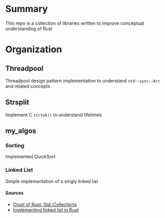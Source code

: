 # Summary 
This repo is a collection of libraries written to improve conceptual understanding of Rust

# Organization

## Threadpool
Threadpool design pattern implementation to understand `std::sync::Arc` and related concepts

## Strsplit
Implement C `strtok()` to understand lifetimes

## my_algos
### Sorting
Implemented QuickSort

### Linked List
Simple implementation of a singly linked list
#### Sources
* [Crust of Rust: Std::Collections](https://www.youtube.com/watch?v=EF3Z4jdD1EQ)
* [Implementing linked list in Rust](https://applied-math-coding.medium.com/implementing-a-linked-list-in-rust-b84b9fd252e8)